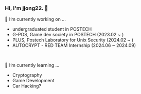 ### Hi, I'm jjong22. 👋

<!--
**jjong22/jjong22** is a ✨ _special_ ✨ repository because its `README.md` (this file) appears on your GitHub profile.

Here are some ideas to get you started:


- 🔭 I’m currently working on ... 
- 🌱 I’m currently learning ...
- 👯 I’m looking to collaborate on ...
- 🤔 I’m looking for help with ...
- 💬 Ask me about ...
- 📫 How to reach me: ...
- 😄 Pronouns: ...
- ⚡ Fun fact: ...
-->

🔭 I’m currently working on ... 
- undergraduated student in POSTECH 
- G-POS, Game dev society in POSTECH (2023.02 ~ )
- PLUS, Postech Laboratory for Unix Security (2024.02 ~ )
- AUTOCRYPT - RED TEAM Internship (2024.06 ~ 2024.09)
</br>

🌱 I’m currently learning ...
- Cryptography
- Game Development
- Car Hacking?
</br>
